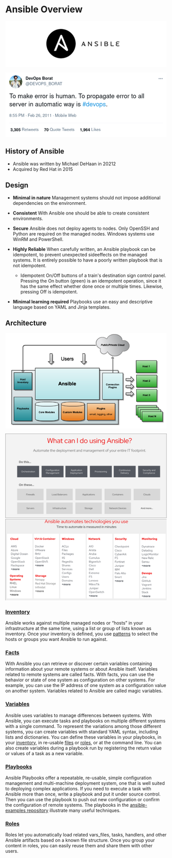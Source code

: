 # Ansible Overview
![enter image description here](https://github.com/joe-speedboat/workshop.ansible/raw/master/images/ansible_logo.png)

![enter image description here](https://github.com/joe-speedboat/workshop.ansible/raw/master/images/devops.png)


## History of Ansible
* Ansible was written by Michael DeHaan in 20212
* Acquired by Red Hat in 2015

## Design

* **Minimal in nature**
Management systems should not impose additional dependencies on the environment.

* **Consistent**
With Ansible one should be able to create consistent environments.

* **Secure**
Ansible does not deploy agents to nodes. 
Only OpenSSH and Python are required on the managed nodes.
Windows systems use WinRM and PowerShell.

* **Highly Reliable**
When carefully written, an Ansible playbook can be idempotent, to prevent unexpected sideeffects on the managed systems.
It is entirely possible to have a poorly written playbook that is not idempotent.
	* Idempotent
On/Off buttons of a train's destination sign control panel. Pressing the On button (green) is an idempotent operation, since it has the same effect whether done once or multiple times. Likewise, pressing Off is idempotent.

* **Minimal learning required**
Playbooks use an easy and descriptive language based on YAML and Jinja templates.


## Architecture

![enter image description here](https://github.com/joe-speedboat/workshop.ansible/raw/master/images/ansible_architecture.png)

![enter image description here](https://github.com/joe-speedboat/workshop.ansible/raw/master/images/ansible_topo1.png)
![enter image description here](https://github.com/joe-speedboat/workshop.ansible/raw/master/images/ansible_topo2.png)

### [Inventory](https://docs.ansible.com/ansible/latest/user_guide/intro_inventory.html)
Ansible works against multiple managed nodes or “hosts” in your infrastructure at the same time, using a list or group of lists known as inventory. Once your inventory is defined, you use [patterns](https://docs.ansible.com/ansible/latest/user_guide/intro_patterns.html#intro-patterns) to select the hosts or groups you want Ansible to run against.


### [Facts](https://docs.ansible.com/ansible/latest/user_guide/playbooks_vars_facts.html)
With Ansible you can retrieve or discover certain variables containing information about your remote systems or about Ansible itself. Variables related to remote systems are called facts. With facts, you can use the behavior or state of one system as configuration on other systems. For example, you can use the IP address of one system as a configuration value on another system. Variables related to Ansible are called magic variables.


### [Variables](https://docs.ansible.com/ansible/latest/user_guide/playbooks_variables.html)
Ansible uses variables to manage differences between systems. With Ansible, you can execute tasks and playbooks on multiple different systems with a single command. To represent the variations among those different systems, you can create variables with standard YAML syntax, including lists and dictionaries. You can define these variables in your playbooks, in your [inventory](https://docs.ansible.com/ansible/latest/user_guide/intro_inventory.html#intro-inventory), in re-usable [files](https://docs.ansible.com/ansible/latest/user_guide/playbooks_reuse.html#playbooks-reuse) or [roles](https://docs.ansible.com/ansible/latest/user_guide/playbooks_reuse_roles.html#playbooks-reuse-roles), or at the command line. You can also create variables during a playbook run by registering the return value or values of a task as a new variable.


### [Playbooks](https://docs.ansible.com/ansible/latest/user_guide/playbooks_intro.html)
Ansible Playbooks offer a repeatable, re-usable, simple configuration management and multi-machine deployment system, one that is well suited to deploying complex applications. If you need to execute a task with Ansible more than once, write a playbook and put it under source control. Then you can use the playbook to push out new configuration or confirm the configuration of remote systems. The playbooks in the [ansible-examples repository](https://github.com/ansible/ansible-examples) illustrate many useful techniques.


### [Roles](https://docs.ansible.com/ansible/latest/user_guide/playbooks_reuse_roles.html)
Roles let you automatically load related vars_files, tasks, handlers, and other Ansible artifacts based on a known file structure. Once you group your content in roles, you can easily reuse them and share them with other users.
<!--stackedit_data:
eyJoaXN0b3J5IjpbNDgyODc1NjYxLC04MDg5MjI2MDAsOTQyNj
U3MDAxLC02OTQ2NTIxODFdfQ==
-->